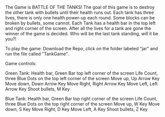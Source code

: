 The Game is BATTLE OF THE TANKS! The goal of this game is to destroy the other tank with bullets until their health runs out. Each tank has three lives, there is only one health power-up each round. Some blocks can be broken by bullets, some cannot. Each Tank has a health bar in the top left and right corner of the screen. After all the lives for a tank are gone the winner of the game is decided. Who will be the last tank standing, will it be you?!

To play the game:
Download the Repo, click on the folder labeled "jar" and run the file called "TankGame". 

Game controls:

Green Tank:
Health bar, Green Bar top left corner of the screen 
Life Count, three Blue Dots on the top left corner of the screen 
Move up, Up Arrow Key
Move down, Down Arrow Key
Move Right, Right Arrow Key
Move Left, Left Arrow Key
Shoot bullets, M Key

Blue Tank:
Health bar, Green Bar top right corner of the screen 
Life Count, three Blue Dots on the top right corner of the screen
Move up, W Key
Move down, S Key
Move Right, D Key
Move Left, A Key
Shoot bullets, Z Key


